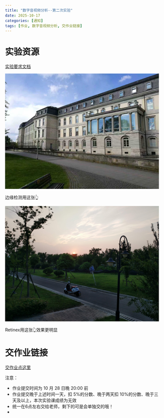 ```yaml
---
title: "数字音视频分析--第二次实验"
date: 2025-10-17
categories: [通知]
tags: [作业, 数字音视频分析, 交作业链接]
---
```

# 实验资源

[实验要求文档](/assets/docs/post/20251017/数字音视频分析第二次实验.pdf/)

![实验图片1](/assets/img/post/20251017/边缘检测.jpeg)

边缘检测用这张👆

![实验图片2](/assets/img/post/20251017/reninex.jpeg)

Retinex用这张👆效果更明显

# 交作业链接

[交作业点这里](https://docs.qq.com/form/page/DVE1TSWt0Z3VvdHdL)

注意：
- 作业提交时间为 10 月 28 日晚 20:00 前
- 作业提交晚于上述时间一天，扣 5%的分数、晚于两天扣 10%的分数、晚于三天及以上，本次实验课成绩为无效
- 统一在6点左右交给老师，剩下的可是会单独交的哦！
- 
